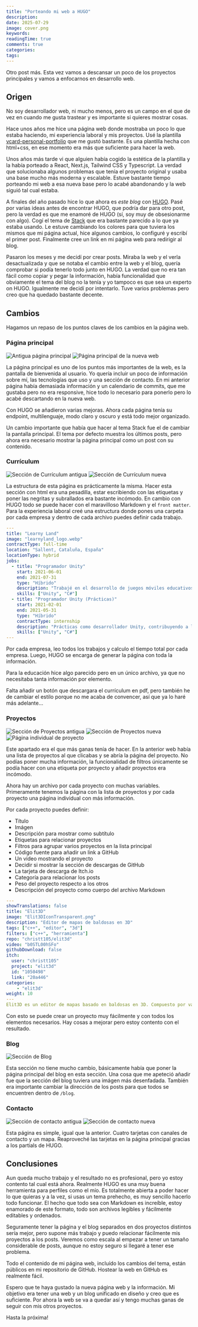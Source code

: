 ```yaml
---
title: "Porteando mi web a HUGO"
description: 
date: 2025-07-29
image: cover.png
keywords: 
readingTime: true
comments: true
categories:
tags:
---
```


Otro post más. Esta vez vamos a descansar un poco de los proyectos principales y vamos a enfocarnos en desarrollo web.

## Origen

No soy desarrollador web, ni mucho menos, pero es un campo en el que de vez en cuando me gusta trastear y es importante si quieres mostrar cosas.

Hace unos años me hice una página web donde mostraba un poco lo que estaba haciendo, mi experiencia laboral y mis proyectos. Usé la plantilla [vcard-personal-portfolio](https://github.com/codewithsadee/vcard-personal-portfolio) que me gustó bastante. Es una plantilla hecha con html+css, en ese momento era más que suficiente para hacer la web.

Unos años más tarde vi que alguien había cogido la estética de la plantilla y la había porteado a React, Next.js, Tailwind CSS y Typescript. La verdad que solucionaba algunos problemas que tenía el proyecto original y usaba una base mucho más moderna y escalable. Estuve bastante tiempo porteando mi web a esa nueva base pero lo acabé abandonando y la web siguió tal cual estaba.

A finales del año pasado hice lo que ahora es *este blog* con [HUGO](https://gohugo.io/). Pasé por varias ideas antes de encontrar HUGO, que podría dar para otro post, pero la verdad es que me enamoré de HUGO (sí, soy muy de obsesionarme con algo). Cogí el tema de [Stack](https://github.com/CaiJimmy/hugo-theme-stack) que era bastante parecido a lo que ya estaba usando. Le estuve cambiando los colores para que tuviera los mismos que mi página actual, hice algunos cambios, lo configuré y escribí el primer post. Finalmente cree un link en mi página web para redirigir al blog.

Pasaron los meses y me decidí por crear posts. Miraba la web y el verla desactualizada y que se notaba el cambio entre la web y el blog, quería comprobar si podía tenerlo todo junto en HUGO. La verdad que no era tan fácil como copiar y pegar la información, había funcionalidad que obviamente el tema del blog no la tenía y yo tampoco es que sea un experto on HUGO. Igualmente me decidí por intentarlo. Tuve varios problemas pero creo que ha quedado bastante decente. 

## Cambios

Hagamos un repaso de los puntos claves de los cambios en la página web.

### Página principal

![Antigua página principal](old-web.png) ![Página principal de la nueva web](home.png)

La página principal es uno de los puntos más importantes de la web, es la pantalla de bienvenida al usuario. Yo quería incluir un poco de información sobre mí, las tecnologías que uso y una sección de contacto. En mi anterior página había demasiada información y un calendario de commits, que me gustaba pero no era responsive, hice todo lo necesario para ponerlo pero lo acabé descartando en la nueva web.

Con HUGO se añadieron varias mejoras. Ahora cada página tenía su endpoint, multilenguaje, modo claro y oscuro y está todo mejor organizado.

Un cambio importante que había que hacer al tema Stack fue el de cambiar la pantalla principal. El tema por defecto muestra los últimos posts, pero ahora era necesario mostrar la página principal como un post con su contenido.

### Currículum

![Sección de Currículum antigua](old-resume.png) ![Sección de Currículum nueva](resume.png)

La estructura de esta página es prácticamente la misma. Hacer esta sección con html era una pesadilla, estar escribiendo con las etiquetas y poner las negritas y subrallados era bastante incómodo. En cambio con HUGO todo se puede hacer con el maravilloso Markdown y el `front matter`. Para la experiencia laboral creé una estructura donde pones una carpeta por cada empresa y dentro de cada archivo puedes definir cada trabajo.

```yaml
---
title: "Learny Land"
image: "learnyland_logo.webp"
contractType: full-time
location: "Sallent, Cataluña, España"
locationType: hybrid
jobs:
  - title: "Programador Unity"
    start: 2021-06-01
    end: 2021-07-31
    type: "Híbrido"
    description: "Trabajé en el desarrollo de juegos móviles educativos para niños, ..."
    skills: ["Unity", "C#"]
  - title: "Programador Unity (Prácticas)"
    start: 2021-02-01
    end: 2021-05-31
    type: "Híbrido"
    contractType: internship
    description: "Prácticas como desarrollador Unity, contribuyendo a las primeras fases del desarrollo..."
    skills: ["Unity", "C#"]
---
```

Por cada empresa, leo todos los trabajos y calculo el tiempo total por cada empresa. Luego, HUGO se encarga de generar la página con toda la información.

Para la educación hice algo parecido pero en un único archivo, ya que no necesitaba tanta información por elemento.

Falta añadir un botón que descargara el currículum en pdf, pero también he de cambiar el estilo porque no me acaba de convencer, así que ya lo haré más adelante...

### Proyectos

![Sección de Proyectos antigua](old-web-projects.png) ![Sección de Proyectos nueva](projects.png) ![Página individual de proyecto](project.png)

Este apartado era el que más ganas tenía de hacer. En la anterior web había una lista de proyectos al que clicabas y se abría la página del proyecto. No podías poner mucha información, la funcionalidad de filtros únicamente se podía hacer con una etiqueta por proyecto y añadir proyectos era incómodo.

Ahora hay un archivo por cada proyecto con muchas variables. Primeramente tenemos la página con la lista de proyectos y por cada proyecto una página individual con más información.

Por cada proyecto puedes definir:
* Título
* Imágen
* Descripción para mostrar como subtítulo
* Etiquetas para relacionar proyectos
* Filtros para agrupar varios proyectos en la lista principal
* Código fuente para añadir un link a GitHub
* Un vídeo mostrando el proyecto
* Decidir si mostrar la sección de descargas de GitHub
* La tarjeta de descarga de Itch.io
* Categoría para relacionar los posts
* Peso del proyecto respecto a los otros
* Descripción del proyecto como cuerpo del archivo Markdown

```yaml
---
showTranslations: false
title: "Elit3D"
image: "Elit3DIconTransparent.png"
description: "Editor de mapas de baldosas en 3D"
tags: ["c++", "editor", "3d"]
filters: ["c++", "herramienta"]
repo: "christt105/elit3d"
video: "b0STL00hSFo"
githubDownload: false
itch:
  user: "christt105"
  project: "elit3d"
  id: "1050498"
  link: "20a446"
categories: 
    - "elit3d"
weight: 10
---
Elit3D es un editor de mapas basado en baldosas en 3D. Compuesto por varias capas de baldosas y objetos 3D, permite exportar los mapas en diferentes formatos.
```

Con esto se puede crear un proyecto muy fácilmente y con todos los elementos necesarios. Hay cosas a mejorar pero estoy contento con el resultado.

### Blog

![Sección de Blog](blog.png)

Esta sección no tiene mucho cambio, básicamente había que poner la página principal del blog en esta sección. Una cosa que me apeteció añadir fue que la sección del blog tuviera una imágen más desenfadada. También era importante cambiar la dirección de los posts para que todos se encuentren dentro de `/blog`.

### Contacto

![Sección de contacto antigua](old-contact.png) ![Sección de contacto nueva](contact.png)

Esta página es simple, igual que la anterior. Cuatro tarjetas con canales de contacto y un mapa. Reaproveché las tarjetas en la página principal gracias a los partials de HUGO.

## Conclusiones

Aun queda mucho trabajo y el resultado no es profesional, pero yo estoy contento tal cual está ahora. Realmente HUGO es una muy buena herramienta para perfiles como el mío. Es totalmente abierta a poder hacer lo que quieras y a la vez, si usas un tema prehecho, es muy sencillo hacerlo todo funcionar. El hecho que todo sea con Markdown es increíble, estoy enamorado de este formato, todo son archivos legibles y fácilmente editables y ordenados.

Seguramente tener la página y el blog separados en dos proyectos distintos sería mejor, pero supone más trabajo y puedo relacionar fácilmente mis proyectos a los posts. Veremos como escala al empezar a tener un tamaño considerable de posts, aunque no estoy seguro si llegaré a tener ese problema.

Todo el contenido de mi página web, incluído los cambios del tema, están públicos en mi repositorio de GitHub. Hostear la web en GitHub es realmente fácil.

Espero que te haya gustado la nueva página web y la información. Mi objetivo era tener una web y un blog unificado en diseño y creo que es suficiente. Por ahora la web se va a quedar así y tengo muchas ganas de seguir con mis otros proyectos.

Hasta la próxima!
